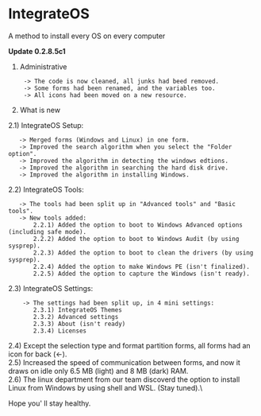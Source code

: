 # IntegrateOS
A method to install every OS on every computer


<b> Update 0.2.8.5c1 </b>

1) Administrative

        -> The code is now cleaned, all junks had beed removed.
        -> Some forms had been renamed, and the variables too.
        -> All icons had been moved on a new resource.



2) What is new

  2.1) IntegrateOS Setup:
  
       -> Merged forms (Windows and Linux) in one form.
       -> Improved the search algorithm when you select the "Folder option".
       -> Improved the algorithm in detecting the windows edtions.
       -> Improved the algorithm in searching the hard disk drive.
       -> Improved the algorithm in installing Windows.
       
   2.2) IntegrateOS Tools:
   
       -> The tools had been split up in "Advanced tools" and "Basic tools".
       -> New tools added:
           2.2.1) Added the option to boot to Windows Advanced options (including safe mode).
           2.2.2) Added the option to boot to Windows Audit (by using sysprep).
           2.2.3) Added the option to boot to clean the drivers (by using sysprep).
           2.2.4) Added the option to make Windows PE (isn't finalized).
           2.2.5) Added the option to capture the Windows (isn't ready).
           
   2.3) IntegrateOS Settings:
    
        -> The settings had been split up, in 4 mini settings:
           2.3.1) IntegrateOS Themes
           2.3.2) Advanced settings
           2.3.3) About (isn't ready)
           2.3.4) Licenses
           
   2.4) Except the selection type and format partition forms, all forms had an icon for back (<-).\
   2.5) Increased the speed of communication between forms, and now it draws on idle only 6.5 MB (light) and 8 MB (dark) RAM.\
   2.6) The linux department from our team discoverd the option to install Linux from Windows by using shell and WSL. (Stay tuned).\ 

Hope you' ll stay healthy.
